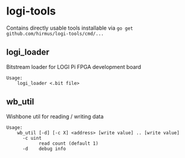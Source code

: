 # logi-tools

Contains directly usable tools installable via `go get github.com/hirmus/logi-tools/cmd/...`

## logi_loader

Bitstream loader for LOGI Pi FPGA development board

``` text
Usage:
    logi_loader <.bit file>
```

## wb_util

Wishbone util for reading / writing data

``` text
Usage:
    wb_util [-d] [-c X] <address> [write value] .. [write value]
      -c uint
            read count (default 1)
      -d    debug info
```
